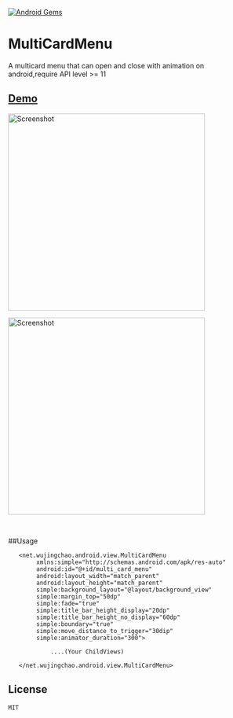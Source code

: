 [![Android Gems](http://www.android-gems.com/badge/wujingchao/MultiCardMenu.svg?branch=master)](http://www.android-gems.com/lib/wujingchao/MultiCardMenu)

# MultiCardMenu
 A multicard menu that can open and close with animation on android,require API level >= 11

## <a href="https://raw.githubusercontent.com/wujingchao/MultiCardMenu/master/demo.apk">Demo</a>

   <img src="https://raw.githubusercontent.com/wujingchao/MultiCardMenu/master/multi_card_menu_demo_static.png"  width="401" heigit="638" alt="Screenshot"/>


<br/>
<p>
   <img src="https://raw.githubusercontent.com/wujingchao/MultiCardMenu/master/multi_card_menu_demo.gif"  width="401" heigit="638" alt="Screenshot"/>
</p>

<br/>

##Usage
	
	   <net.wujingchao.android.view.MultiCardMenu
	        xmlns:simple="http://schemas.android.com/apk/res-auto"
	        android:id="@+id/multi_card_menu"
	        android:layout_width="match_parent"
	        android:layout_height="match_parent"
	        simple:background_layout="@layout/background_view"
	        simple:margin_top="50dp"
	        simple:fade="true"
	        simple:title_bar_height_display="20dp"
	        simple:title_bar_height_no_display="60dp"
	        simple:boundary="true"
			simple:move_distance_to_trigger="30dip"
			simple:animator_duration="300">

				....(Your ChildViews)

	   </net.wujingchao.android.view.MultiCardMenu>

License
-------
    MIT
